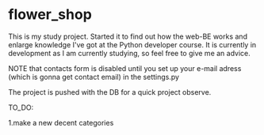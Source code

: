 # flower_shop
This is my study project. Started it to find out how the web-BE works and enlarge knowledge I've got at the Python developer course. 
It is currently in development as I am currently studying, so feel free to give me an advice.

NOTE that contacts form is disabled until you set up your e-mail adress (which is gonna get contact email) in the settings.py

The project is pushed with the DB for a quick project observe. 


TO_DO:

1.make a new decent categories
